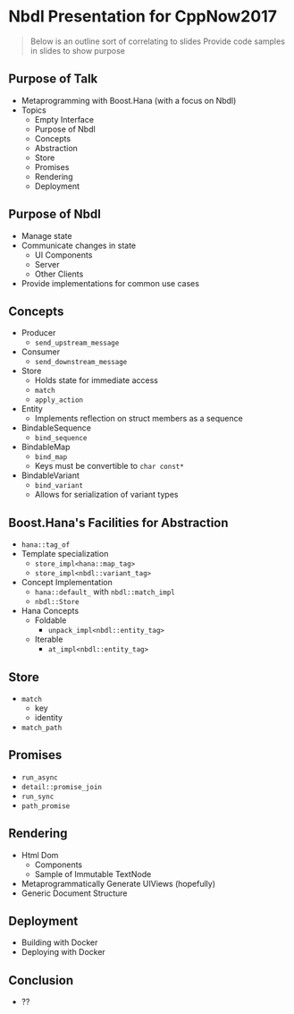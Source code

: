 # Nbdl Presentation for CppNow2017

> Below is an outline sort of correlating to slides
> Provide code samples in slides to show purpose


## Purpose of Talk

  - Metaprogramming with Boost.Hana (with a focus on Nbdl)
  - Topics
    - Empty Interface
    - Purpose of Nbdl
    - Concepts
    - Abstraction
    - Store
    - Promises
    - Rendering
    - Deployment

## Purpose of Nbdl

  - Manage state
  - Communicate changes in state
    - UI Components
    - Server
    - Other Clients
  - Provide implementations for common use cases 

## Concepts

  - Producer
    - `send_upstream_message`
  - Consumer
    - `send_downstream_message`
  - Store
    - Holds state for immediate access
    - `match`
    - `apply_action`
  - Entity
    - Implements reflection on struct members as a sequence
  - BindableSequence
    - `bind_sequence`
  - BindableMap
    - `bind_map`
    - Keys must be convertible to `char const*` 
  - BindableVariant
    - `bind_variant`
    - Allows for serialization of variant types

## Boost.Hana's Facilities for Abstraction
  
  - `hana::tag_of`
  - Template specialization
    - `store_impl<hana::map_tag>`
    - `store_impl<nbdl::variant_tag>`
  - Concept Implementation
    - `hana::default_` with `nbdl::match_impl`
    - `nbdl::Store`
  - Hana Concepts
    - Foldable
      - `unpack_impl<nbdl::entity_tag>`
    - Iterable
      - `at_impl<nbdl::entity_tag>`

## Store

  - `match`
    - key
    - identity
  - `match_path`

## Promises

  - `run_async`
  - `detail::promise_join`
  - `run_sync`
  - `path_promise`

## Rendering
  - Html Dom
    - Components
    - Sample of Immutable TextNode
  - Metaprogrammatically Generate UIViews (hopefully)
  - Generic Document Structure

## Deployment
  - Building with Docker
  - Deploying with Docker

## Conclusion
  - ??
